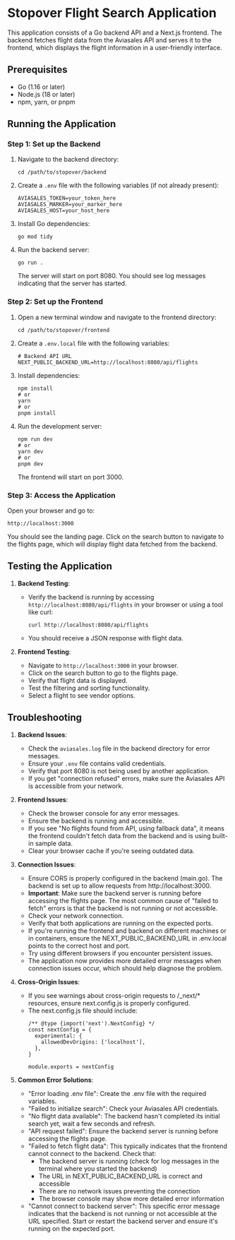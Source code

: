 # Stopover Flight Search Application

This application consists of a Go backend API and a Next.js frontend. The backend fetches flight data from the Aviasales API and serves it to the frontend, which displays the flight information in a user-friendly interface.

## Prerequisites

- Go (1.16 or later)
- Node.js (18 or later)
- npm, yarn, or pnpm

## Running the Application

### Step 1: Set up the Backend

1. Navigate to the backend directory:
   ```
   cd /path/to/stopover/backend
   ```

2. Create a `.env` file with the following variables (if not already present):
   ```
   AVIASALES_TOKEN=your_token_here
   AVIASALES_MARKER=your_marker_here
   AVIASALES_HOST=your_host_here
   ```

3. Install Go dependencies:
   ```
   go mod tidy
   ```

4. Run the backend server:
   ```
   go run .
   ```

   The server will start on port 8080. You should see log messages indicating that the server has started.

### Step 2: Set up the Frontend

1. Open a new terminal window and navigate to the frontend directory:
   ```
   cd /path/to/stopover/frontend
   ```

2. Create a `.env.local` file with the following variables:
   ```
   # Backend API URL
   NEXT_PUBLIC_BACKEND_URL=http://localhost:8080/api/flights
   ```

3. Install dependencies:
   ```
   npm install
   # or
   yarn
   # or
   pnpm install
   ```

4. Run the development server:
   ```
   npm run dev
   # or
   yarn dev
   # or
   pnpm dev
   ```

   The frontend will start on port 3000.

### Step 3: Access the Application

Open your browser and go to:
```
http://localhost:3000
```

You should see the landing page. Click on the search button to navigate to the flights page, which will display flight data fetched from the backend.

## Testing the Application

1. **Backend Testing**:
   - Verify the backend is running by accessing `http://localhost:8080/api/flights` in your browser or using a tool like curl:
     ```
     curl http://localhost:8080/api/flights
     ```
   - You should receive a JSON response with flight data.

2. **Frontend Testing**:
   - Navigate to `http://localhost:3000` in your browser.
   - Click on the search button to go to the flights page.
   - Verify that flight data is displayed.
   - Test the filtering and sorting functionality.
   - Select a flight to see vendor options.

## Troubleshooting

1. **Backend Issues**:
   - Check the `aviasales.log` file in the backend directory for error messages.
   - Ensure your `.env` file contains valid credentials.
   - Verify that port 8080 is not being used by another application.
   - If you get "connection refused" errors, make sure the Aviasales API is accessible from your network.

2. **Frontend Issues**:
   - Check the browser console for any error messages.
   - Ensure the backend is running and accessible.
   - If you see "No flights found from API, using fallback data", it means the frontend couldn't fetch data from the backend and is using built-in sample data.
   - Clear your browser cache if you're seeing outdated data.

3. **Connection Issues**:
   - Ensure CORS is properly configured in the backend (main.go). The backend is set up to allow requests from http://localhost:3000.
   - **Important**: Make sure the backend server is running before accessing the flights page. The most common cause of "failed to fetch" errors is that the backend is not running or not accessible.
   - Check your network connection.
   - Verify that both applications are running on the expected ports.
   - If you're running the frontend and backend on different machines or in containers, ensure the NEXT_PUBLIC_BACKEND_URL in .env.local points to the correct host and port.
   - Try using different browsers if you encounter persistent issues.
   - The application now provides more detailed error messages when connection issues occur, which should help diagnose the problem.
   
4. **Cross-Origin Issues**:
   - If you see warnings about cross-origin requests to /_next/* resources, ensure next.config.js is properly configured.
   - The next.config.js file should include:
     ```
     /** @type {import('next').NextConfig} */
     const nextConfig = {
       experimental: {
         allowedDevOrigins: ['localhost'],
       },
     }
     
     module.exports = nextConfig
     ```

5. **Common Error Solutions**:
   - "Error loading .env file": Create the .env file with the required variables.
   - "Failed to initialize search": Check your Aviasales API credentials.
   - "No flight data available": The backend hasn't completed its initial search yet, wait a few seconds and refresh.
   - "API request failed": Ensure the backend server is running before accessing the flights page.
   - "Failed to fetch flight data": This typically indicates that the frontend cannot connect to the backend. Check that:
     - The backend server is running (check for log messages in the terminal where you started the backend)
     - The URL in NEXT_PUBLIC_BACKEND_URL is correct and accessible
     - There are no network issues preventing the connection
     - The browser console may show more detailed error information
   - "Cannot connect to backend server": This specific error message indicates that the backend is not running or not accessible at the URL specified. Start or restart the backend server and ensure it's running on the expected port.